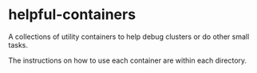 # helpful-containers

A collections of utility containers to help debug clusters or do other small tasks.

The instructions on how to use each container are within each directory.
